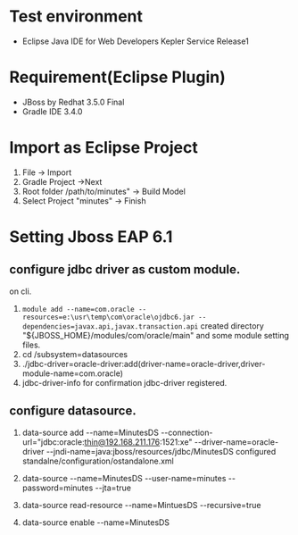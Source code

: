 # Test environment
* Eclipse Java IDE for Web Developers Kepler Service Release1

# Requirement(Eclipse Plugin)
* JBoss by Redhat 3.5.0 Final
* Gradle IDE 3.4.0

# Import as Eclipse Project
1. File -> Import
1. Gradle Project ->Next
1. Root folder /path/to/minutes" -> Build Model
1. Select Project "minutes" -> Finish


# Setting Jboss EAP 6.1
## configure jdbc driver as custom module.
on cli.
1. ```module add --name=com.oracle --resources=e:\usr\temp\com\oracle\ojdbc6.jar --dependencies=javax.api,javax.transaction.api```
   created directory "${JBOSS_HOME}/modules/com/oracle/main" and some module setting files.
1. cd /subsystem=datasources
1. ./jdbc-driver=oracle-driver:add(driver-name=oracle-driver,driver-module-name=com.oracle)
1. jdbc-driver-info
   for confirmation jdbc-driver registered.
## configure datasource.
1. data-source add --name=MinutesDS --connection-url="jdbc:oracle:thin@192.168.211.176:1521:xe" --driver-name=oracle-driver --jndi-name=java:jboss/resources/jdbc/MinutesDS
   configured standalne/configuration/ostandalone.xml
   
1. data-source --name=MinutesDS --user-name=minutes --password=minutes --jta=true
1. data-source read-resource --name=MintuesDS --recursive=true
1. data-source enable --name=MinutesDS